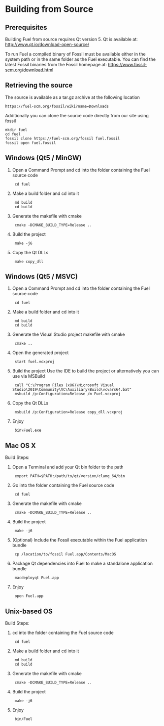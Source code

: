 Building from Source
===============================================================================

Prerequisites
-------------------------------------------------------------------------------
Building Fuel from source requires Qt version 5. Qt is available at:
	http://www.qt.io/download-open-source/

To run Fuel a compiled binary of Fossil must be available either in the system
path or in the same folder as the Fuel executable. You can find the latest
Fossil binaries from the Fossil homepage at:
	https://www.fossil-scm.org/download.html

Retrieving the source
-------------------------------------------------------------------------------
The source is available as a tar.gz archive at the following location

	https://fuel-scm.org/fossil/wiki?name=Downloads

Additionally you can clone the source code directly from our site using fossil

	mkdir fuel
	cd fuel
	fossil clone https://fuel-scm.org/fossil fuel.fossil
	fossil open fuel.fossil


Windows (Qt5 / MinGW)
-------------------------------------------------------------------------------
1. Open a Command Prompt and cd into the folder containing the Fuel source code

		cd fuel

2. Make a build folder and cd into it

		md build
		cd build

3. Generate the makefile with cmake

		cmake -DCMAKE_BUILD_TYPE=Release ..

4. Build the project

		make -j6

5. Copy the Qt DLLs

		make copy_dll


Windows (Qt5 / MSVC)
-------------------------------------------------------------------------------
1. Open a Command Prompt and cd into the folder containing the Fuel source code

		cd fuel

2. Make a build folder and cd into it

		md build
		cd build

3. Generate the Visual Studio project makefile with cmake

		cmake ..

4. Open the generated project

		start fuel.vcxproj

5. Build the project
	Use the IDE to build the project or alternatively you can use via MSBuild

		call "C:\Program Files (x86)\Microsoft Visual Studio\2019\Community\VC\Auxiliary\Build\vcvars64.bat"
		msbuild /p:Configuration=Release /m Fuel.vcxproj

6. Copy the Qt DLLs

		msbuild /p:Configuration=Release copy_dll.vcxproj

4. Enjoy

		bin\Fuel.exe


Mac OS X
-------------------------------------------------------------------------------
Build Steps:

1. Open a Terminal and add your Qt bin folder to the path

		export PATH=$PATH:/path/to/qt/version/clang_64/bin

2. Go into the folder containing the Fuel source code

		cd fuel

3. Generate the makefile with cmake

		cmake -DCMAKE_BUILD_TYPE=Release ..

5. Build the project

		make -j6

6. (Optional) Include the Fossil executable within the Fuel application bundle

		cp /location/to/fossil Fuel.app/Contents/MacOS

7. Package Qt dependencies into Fuel to make a standalone application bundle

		macdeployqt Fuel.app

8. Enjoy

		open Fuel.app


Unix-based OS
-------------------------------------------------------------------------------
Build Steps:

1. cd into the folder containing the Fuel source code

		cd fuel

2. Make a build folder and cd into it

		md build
		cd build

3. Generate the makefile with cmake

		cmake -DCMAKE_BUILD_TYPE=Release ..

4. Build the project

		make -j6

5. Enjoy

		bin/Fuel

